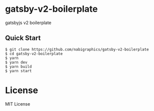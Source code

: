 # gatsby-v2-boilerplate
gatsbyjs v2 boilerplate

## Quick Start
```
$ git clone https://github.com/nabigraphics/gatsby-v2-boilerplate
$ cd gatsby-v2-boilerplate
$ yarn
$ yarn dev
$ yarn build
$ yarn start
```
# License
MIT License
